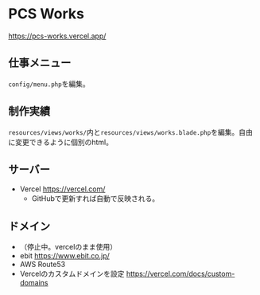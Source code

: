 # PCS Works

https://pcs-works.vercel.app/

## 仕事メニュー
`config/menu.php`を編集。

## 制作実績
`resources/views/works/`内と`resources/views/works.blade.php`を編集。自由に変更できるように個別のhtml。

## サーバー
- Vercel https://vercel.com/
  - GitHubで更新すれば自動で反映される。

## ドメイン
- （停止中。vercelのまま使用）
- ebit https://www.ebit.co.jp/
- AWS Route53
- Vercelのカスタムドメインを設定 https://vercel.com/docs/custom-domains
